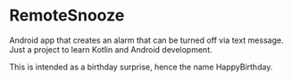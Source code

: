 # RemoteSnooze
Android app that creates an alarm that can be turned off via text message. Just a project to learn Kotlin and Android development.

This is intended as a birthday surprise, hence the name HappyBirthday.
